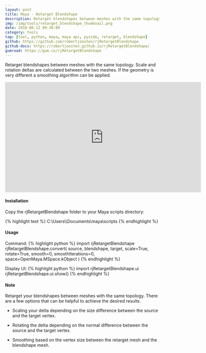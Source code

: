 ```yaml
---
layout: post
title: Maya - Retarget Blendshape
description: Retarget blendshapes between meshes with the same topology. Scale and rotation deltas are calculated between the two meshes. If the geometry is very different a smoothing algorithm can be applied.
img: /img/tools/retarget_blendshape_thumbnail.png
date: 2016-06-12 09:30:00
category: tools
tag: [tool, python, maya, maya api, pyside, retarget, blendshape]
github: https://github.com/robertjoosten/rjRetargetBlendshape
github-docs: https://robertjoosten.github.io/rjRetargetBlendshape/
gumroad: https://gum.co/rjRetargetBlendshape
---
```

<p class="justify">Retarget blendshapes between meshes with the same topology. Scale and rotation deltas are calculated between the two meshes. If the geometry is very different a smoothing algorithm can be applied.</p>

<p align="center"><iframe src="https://player.vimeo.com/video/170360738?color=ff9933&title=0&byline=0&portrait=0" width="640" height="360" frameborder="0" webkitallowfullscreen mozallowfullscreen allowfullscreen></iframe></p>

<h4>Installation</h4> 
<p class="justify">Copy the rjRetargetBlendshape folder to your Maya scripts directory: </p>
{% highlight text %}
C:\Users\<USER>\Documents\maya\scripts
{% endhighlight %}

<h4>Usage</h4> 
Command: 
{% highlight python %}
import rjRetargetBlendshape 
rjRetargetBlendshape.convert( 
    source, 
    blendshape, 
    target, 
    scale=True, 
    rotate=True, 
    smooth=0, 
    smoothIterations=0, 
    space=OpenMaya.MSpace.kObject
)
{% endhighlight %}

Display UI: 
{% highlight python %}
import rjRetargetBlendshape.ui 
rjRetargetBlendshape.ui.show()
{% endhighlight %}

<h4>Note</h4> 
<p class="justify">Retarget your blendshapes between meshes with the same topology. There are a few options that can be helpful to achieve the desired results. </p>
<ul> 
<li><p class="justify">Scaling your delta depending on the size difference between the source and the target vertex. </p></li> 
<li><p class="justify">Rotating the delta depending on the normal difference between the source and the target vertex. </p></li> 
<li><p class="justify">Smoothing based on the vertex size between the retarget mesh and the blendshape mesh. </p></li> 
</ul>
